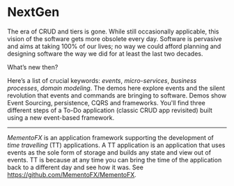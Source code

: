 # NextGen

The era of CRUD and tiers is gone. While still occasionally applicable, this vision of the software gets more obsolete every day. Software is pervasive and aims at taking 100% of our lives; no way we could afford planning and designing software the way we did for at least the last two decades. 

What’s new then?

Here’s a list of crucial keywords: *events*, *micro-services*, *business processes*, *domain modeling*. The demos here explore events and the silent revolution that events and commands are bringing to software. Demos show Event Sourcing, persistence, CQRS and frameworks. You'll find three different steps of a To-Do application (classic CRUD app revisited) built using a new event-based framework.

***

_MementoFX_ is an application framework supporting the development of *time travelling* (TT) applications. A TT application is an application that uses events as the sole form of storage and builds any state and view out of events. TT is because at any time you can bring the time of the application back to a different day and see how it was. See https://github.com/MementoFX/MementoFX. 
